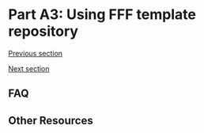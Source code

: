 
# Part A3: Using FFF template repository

[Previous section](A2_GIT_AND_TERMINAL.md)

[Next section](A4_MERGING.md)


## FAQ


## Other Resources
